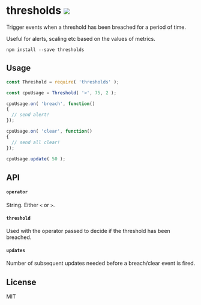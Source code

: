 # thresholds <img src="https://travis-ci.org/JamesFrost/thresholds.svg?branch=master"/>

Trigger events when a threshold has been breached for a period of time.

Useful for alerts, scaling etc based on the values of metrics.

```
npm install --save thresholds
```
## Usage
```js
const Threshold = require( 'thresholds' );

const cpuUsage = Threshold( '>', 75, 2 );

cpuUsage.on( 'breach', function()
{
  // send alert!
});

cpuUsage.on( 'clear', function()
{
  // send all clear!
});

cpuUsage.update( 50 ); 

```
## API
#### ```operator```
String. Either ```<``` or ```>```.
#### ```threshold```
Used with the operator passed to decide if the threshold has been breached.
#### ```updates```
Number of subsequent updates needed before a breach/clear event is fired.

## License
MIT
